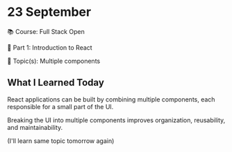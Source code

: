 # 23 September

📚 Course: Full Stack Open

🧩 Part 1: Introduction to React

🔖 Topic(s): Multiple components

## What I Learned Today

React applications can be built by combining multiple components, each responsible for a small part of the UI.

Breaking the UI into multiple components improves organization, reusability, and maintainability.

(I'll learn same topic tomorrow again)


